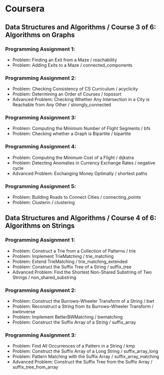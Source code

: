 # Coursera

## Data Structures and Algorithms / Course 3 of 6: Algorithms on Graphs

### Programming Assignment 1:
* Problem: Finding an Exit from a Maze / reachability
* Problem: Adding Exits to a Maze / connected_components

### Programming Assignment 2:
* Problem: Checking Consistency of CS Curriculum / acyclicity
* Problem: Determining an Order of Courses / toposort
* Advanced Problem: Checking Whether Any Intersection in a City is Reachable from Any Other / strongly_connected

### Programming Assignment 3:
* Problem: Computing the Minimum Number of Flight Segments / bfs
* Problem: Checking whether a Graph is Bipartite / bipartite
  
### Programming Assignment 4: 
* Problem: Computing the Minimum Cost of a Flight / dijkstra
* Problem: Detecting Anomalies in Currency Exchange Rates / negative cycle
* Advanced Problem: Exchanging Money Optimally / shortest paths

### Programming Assignment 5:
* Problem: Building Roads to Connect Cities / connecting_points
* Problem: Clusterin / clustering
  
## Data Structures and Algorithms / Course 4 of 6: Algorithms on Strings

### Programming Assignment 1:

* Problem: Construct a Trie from a Collection of Patterns / trie
* Problem: Implement TrieMatching / trie_matching
* Problem: Extend TrieMatching / trie_matching_extended
* Problem: Construct the Suffix Tree of a String / suffix_tree
* Advanced Problem: Find the Shortest Non-Shared Substring of Two Strings / non_shared_substring

### Programming Assignment 2:
* Problem: Construct the Burrows–Wheeler Transform of a String / bwt
* Problem: Reconstruct a String from its Burrows–Wheeler Transform / bwtinverse
* Problem: Implement BetterBWMatching / bwmatching
* Problem: Construct the Suffix Array of a String / suffix_array

### Programming Assignment 3:
* Problem: Find All Occurrences of a Pattern in a String / kmp
* Problem: Construct the Suffix Array of a Long String / suffix_array_long
* Problem: Pattern Matching with the Suffix Array / suffix_array_matching
* Advanced Problem: Construct the Suffix Tree from the Suffix Array / suffix_tree_from_array

